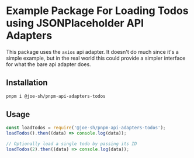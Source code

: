 # Example Package For Loading Todos using JSONPlaceholder API Adapters

This package uses the `axios` api adapter. It doesn't do much since it's a simple example, but in
the real world this could provide a simpler interface for what the bare api adapter does.

## Installation
```sh
pnpm i @joe-sh/pnpm-api-adapters-todos
```

## Usage
```js
const loadTodos = require('@joe-sh/pnpm-api-adapters-todos');
loadTodos().then((data) => console.log(data));

// Optionally load a single todo by passing its ID
loadTodos(2).then((data) => console.log(data));
```
